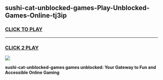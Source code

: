 
## sushi-cat-unblocked-games-Play-Unblocked-Games-Online-tj3ip
<h3>
<a href="https://premium76.site?title=sushi-cat-unblocked-games&ref=25A">CLICK TO PLAY</a></h3>
<hr>

<h3>
<a href="https://premium76.site?title=sushi-cat-unblocked-games&ref=25A">CLICK 2 PLAY</a>
  
</h3>

<a href="https://premium76.site?title=sushi-cat-unblocked-games&ref=25A"><img src="https://clearcache.store/games.png"></a>


**sushi-cat-unblocked-games games unblocked: Your Gateway to Fun and Accessible Online Gaming**
